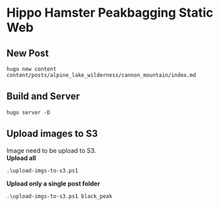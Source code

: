 # Hippo Hamster Peakbagging Static Web

## New Post

```
hugo new content content/posts/alpine_lake_wilderness/cannon_mountain/index.md
```

## Build and Server
```
hugo server -D
```

## Upload images to S3
Image need to be upload to S3.  
**Upload all**
```
.\upload-imgs-to-s3.ps1
```
**Upload only a single post folder**
```
.\upload-imgs-to-s3.ps1 black_peak
```

